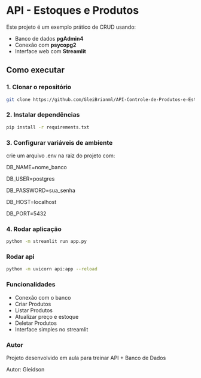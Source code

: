 # API - Estoques e Produtos

Este projeto é um exemplo prático de CRUD usando:
- Banco de dados  **pgAdmin4**
- Conexão com **psycopg2**
- Interface web com **Streamlit**

## Como executar

### 1. Clonar o repositório
```bash
git clone https://github.com/GleiBrianml/API-Controle-de-Produtos-e-Estoque
```
### 2. Instalar dependências
```bash
pip install -r requirements.txt
```

### 3. Configurar variáveis de ambiente
crie um arquivo .env na raiz do projeto com:

DB_NAME=nome_banco

DB_USER=postgres

DB_PASSWORD=sua_senha

DB_HOST=localhost

DB_PORT=5432

### 4. Rodar aplicação
```bash
python -m streamlit run app.py
```
### Rodar api
```bash
python -m uvicorn api:app --reload
```

### Funcionalidades

- Conexão com o banco
- Criar Produtos
- Listar Produtos
- Atualizar preço e estoque
- Deletar Produtos
- Interface simples no streamlit

### Autor
Projeto desenvolvido em aula para treinar API + Banco de Dados

Autor: Gleidson